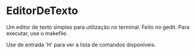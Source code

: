 # EditorDeTexto

Um editor de texto simples para utilização no terminal. 
Feito no gedit.
Para executar, use o makefile.

Use de entrada 'H' para ver a lista de comandos disponíveis.
